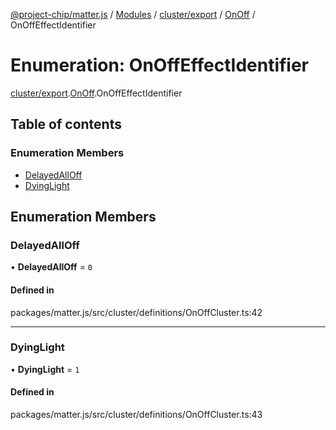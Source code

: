 [@project-chip/matter.js](../README.md) / [Modules](../modules.md) / [cluster/export](../modules/cluster_export.md) / [OnOff](../modules/cluster_export.OnOff.md) / OnOffEffectIdentifier

# Enumeration: OnOffEffectIdentifier

[cluster/export](../modules/cluster_export.md).[OnOff](../modules/cluster_export.OnOff.md).OnOffEffectIdentifier

## Table of contents

### Enumeration Members

- [DelayedAllOff](cluster_export.OnOff.OnOffEffectIdentifier.md#delayedalloff)
- [DyingLight](cluster_export.OnOff.OnOffEffectIdentifier.md#dyinglight)

## Enumeration Members

### DelayedAllOff

• **DelayedAllOff** = ``0``

#### Defined in

packages/matter.js/src/cluster/definitions/OnOffCluster.ts:42

___

### DyingLight

• **DyingLight** = ``1``

#### Defined in

packages/matter.js/src/cluster/definitions/OnOffCluster.ts:43
